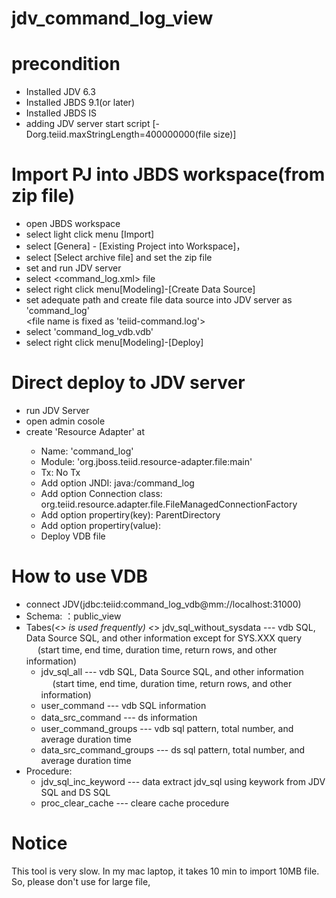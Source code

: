 # jdv_command_log_view

# precondition
 - Installed JDV 6.3
 - Installed JBDS 9.1(or later)
 - Installed JBDS IS
 - adding JDV server start script
    [-Dorg.teiid.maxStringLength=400000000(file size)]

# Import PJ into JBDS workspace(from zip file)
 - open JBDS workspace
 - select light click menu [Import]
 - select [Genera] - [Existing Project into Workspace]，
 - select  [Select archive file] and set the zip file
 - set and run JDV server
 - select <command_log.xml> file
 - select right click menu[Modeling]-[Create Data Source]
 - set adequate path and create file data source into JDV server as 'command_log'  
     <file name is fixed as 'teiid-command.log'>
 - select 'command_log_vdb.vdb'
 - select right click menu[Modeling]-[Deploy]

# Direct deploy to JDV server
 - run JDV Server
 - open admin cosole
 - create 'Resource Adapter' at <Configuration tab>
   - Name: 'command_log'
   - Module: 'org.jboss.teiid.resource-adapter.file:main'
   - Tx: No Tx
   - Add option JNDI: java:/command_log
   - Add option Connection class: org.teiid.resource.adapter.file.FileManagedConnectionFactory
   - Add option propertiry(key): ParentDirectory
   - Add option propertiry(value): <adequate path>
   - Deploy VDB file

# How to use VDB
  - connect JDV(jdbc:teiid:command_log_vdb@mm://localhost:31000)
  - Schema: ：public_view
  - Tabes(<*> is used frequently)
    <*> jdv_sql_without_sysdata --- vdb SQL, Data Source SQL, and other information except for SYS.XXX query
　    (start time, end time, duration time, return rows, and other information)
    -  jdv_sql_all --- vdb SQL, Data Source SQL, and other information
　    (start time, end time, duration time, return rows, and other information)
    - user_command --- vdb SQL information
    - data_src_command --- ds information　
    - user_command_groups --- vdb sql pattern, total number, and average duration time
    - data_src_command_groups --- ds sql pattern, total number, and average duration time
  - Procedure:
    - jdv_sql_inc_keyword --- data extract jdv_sql using keywork from JDV SQL and DS SQL
    - proc_clear_cache --- cleare cache procedure
    
# Notice
  This tool is very slow. In my mac laptop, it takes 10 min to import 10MB file. So, please don't use for large file, 
